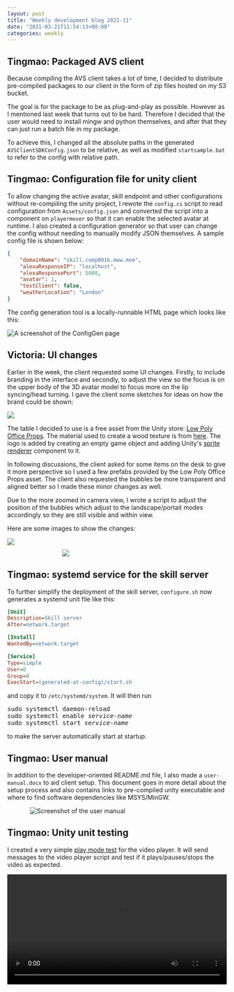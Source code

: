 ```yaml
---
layout: post
title: "Weekly development blog 2021-11"
date: "2021-03-21T11:54:13+00:00"
categories: weekly
---
```


## Tingmao: Packaged AVS client

Because compiling the AVS client takes a lot of time, I decided to distribute pre-compiled packages to our client in the form of zip files hosted on my S3 bucket.

The goal is for the package to be as plug-and-play as possible. However as I mentioned last week that turns out to be hard. Therefore I decided that the user would need to install mingw and python themselves, and after that they can just run a batch file in my package.

To achieve this, I changed all the absolute paths in the generated `AVSClientSDKConfig.json` to be relative, as well as modified `startsample.bat` to refer to the config with relative path.

## Tingmao: Configuration file for unity client

To allow changing the active avatar, skill endpoint and other configurations without re-compiling the unity project, I rewote the `config.cs` script to read configuration from `Assets/config.json` and converted the script into a component on `playermover` so that it can enable the selected avatar at runtime. I also created a configuration generator so that user can change the config without needing to manually modify JSON themselves. A sample config file is shown below:

```json
{
	"domainName": "skill.comp0016.mww.moe",
	"alexaResponseIP": "localhost",
	"alexaResponsePort": 5000,
	"avatar": 1,
	"testClient": false,
	"weatherLocation": "London"
}
```

The config generation tool is a locally-runnable HTML page which looks like this:

![A screenshot of the ConfigGen page](/assets/images/2021-11-configgen.png)

## Victoria: UI changes

Earlier in the week, the client requested some UI changes. Firstly, to include branding in the interface and secondly, to adjust the view so the focus is on the upper body of the 3D avatar model to focus more on the lip syncing/head turning. I gave the client some sketches for ideas on how the brand could be shown:

<img src="/assets/images/sketches.PNG" style="max-width: 100%; display: block; margin: 10px auto;">

The table I decided to use is a free asset from the Unity store: [Low Poly Office Props](https://assetstore.unity.com/packages/3d/environments/low-poly-office-props-lite-131438). The material used to create a wood texture is from [here](https://assetstore.unity.com/packages/2d/textures-materials/wood/pbr-log-149788). The logo is added by creating an empty game object and adding Unity's [sprite renderer](https://docs.unity3d.com/Manual/class-SpriteRenderer.html) component to it.

In following discussions, the client asked for some items on the desk to give it more perspective so I used a few prefabs provided by the Low Poly Office Props asset. The client also requested the bubbles be more transparent and aligned better so I made these minor changes as well.

Due to the more zoomed in camera view, I wrote a script to adjust the position of the bubbles which adjust to the landscape/portait modes accordingly so they are still visible and within view.

Here are some images to show the changes:

<img src="/assets/images/ui_change_landscape.png" style="max-width:100%; display: block; margin: 10px auto;">
<img src="/assets/images/ui_change_portrait.png" style="max-width:50%; display: block; margin: 10px auto;">

## Tingmao: systemd service for the skill server

To further simplify the deployment of the skill server, `configure.sh` now generates a systemd unit file like this:

```ini
[Unit]
Description=Skill server
After=network.target

[Install]
WantedBy=network.target

[Service]
Type=simple
User=0
Group=0
ExecStart=(generated-at-config)/start.sh
```

and copy it to `/etc/systemd/system`. It will then run

<pre>
sudo systemctl daemon-reload
sudo systemctl enable <i>service-name</i>
sudo systemctl start <i>service-name</i>
</pre>

to make the server automatically start at startup.

## Tingmao: User manual

In addition to the developer-oriented README.md file, I also made a `user-manual.docx` to aid client setup. This document goes in more detail about the setup process and also contains links to pre-compiled unity executable and where to find software dependencies like MSYS/MinGW.

<div style="max-width: 400px; display: block; margin: auto;">
  <img src="/assets/images/2021-11-user-manual.svg" alt="Screenshot of the user manual">
</div>

## Tingmao: Unity unit testing

I created a very simple [play mode test](https://docs.unity3d.com/Packages/com.unity.test-framework@1.1/manual/workflow-create-playmode-test.html) for the video player. It will send messages to the video player script and test if it plays/pauses/stops the video as expected.

<video style="width: 100%;" controls>
  <source src="https://mw-public-data.s3.eu-west-2.amazonaws.com/d03a9ddfb5863c2ec4a0eba0101dfb4d97f5500233374a3d2bfecc15acba7b0d.mp4" type="video/mp4">
  <source src="https://mw-public-data.s3.eu-west-2.amazonaws.com/47d0621f988d8669bad498fec5758a881587c9f80d76b82e2390aebf1de542ac.webm" type="video/webm">
</video>
